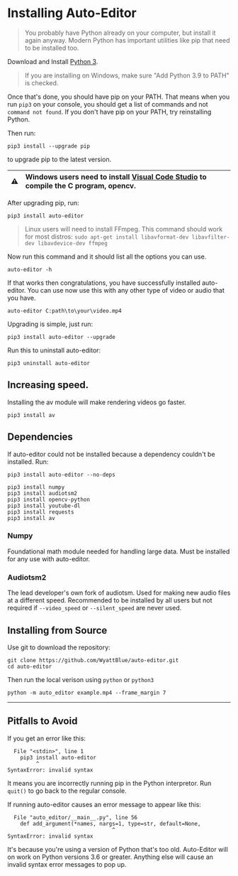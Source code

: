 # Installing Auto-Editor

> You probably have Python already on your computer, but install it again anyway. Modern Python has important utilities like pip that need to be installed too.

Download and Install [Python 3](https://www.python.org/downloads/).

> If you are installing on Windows, make sure "Add Python 3.9 to PATH" is checked.

Once that's done, you should have pip on your PATH. That means when you run `pip3` on your console, you should get a list of commands and not `command not found`. If you don't have pip on your PATH, try reinstalling Python.

Then run:
```
pip3 install --upgrade pip
```

to upgrade pip to the latest version.


:warning: | Windows users need to install [Visual Code Studio](https://visualstudio.microsoft.com/vs/features/cplusplus/) to compile the C program, opencv.
:---: | :---

After upgrading pip, run:

```
pip3 install auto-editor
```

> Linux users will need to install FFmpeg. This command should work for most distros: `sudo apt-get install libavformat-dev libavfilter-dev libavdevice-dev ffmpeg`

Now run this command and it should list all the options you can use.

```
auto-editor -h
```

If that works then congratulations, you have successfully installed auto-editor. You can use now use this with any other type of video or audio that you have.

```
auto-editor C:path\to\your\video.mp4
```

Upgrading is simple, just run:
```
pip3 install auto-editor --upgrade
```

Run this to uninstall auto-editor:
```
pip3 uninstall auto-editor
```

## Increasing speed.

Installing the av module will make rendering videos go faster.

```
pip3 install av
```

## Dependencies

If auto-editor could not be installed because a dependency couldn't be installed. Run:

```
pip3 install auto-editor --no-deps
```

```
pip3 install numpy
pip3 install audiotsm2
pip3 install opencv-python
pip3 install youtube-dl
pip3 install requests
pip3 install av
```

### Numpy

Foundational math module needed for handling large data. Must be installed for any use with auto-editor.

### Audiotsm2

The lead developer's own fork of audiotsm. Used for making new audio files at a different speed. Recommended to be installed by all users but not required if `--video_speed` or `--silent_speed` are never used.

## Installing from Source

Use git to download the repository:

```terminal
git clone https://github.com/WyattBlue/auto-editor.git
cd auto-editor
```

Then run the local verison using `python` or `python3`
```
python -m auto_editor example.mp4 --frame_margin 7
```

----

## Pitfalls to Avoid

If you get an error like this:
```
  File "<stdin>", line 1
    pip3 install auto-editor
         ^
SyntaxError: invalid syntax
```

It means you are incorrectly running pip in the Python interpretor. Run `quit()` to go back to the regular console.


If running auto-editor causes an error message to appear like this:
```
  File "auto_editor/__main__.py", line 56
    def add_argument(*names, nargs=1, type=str, default=None,
                                 ^
SyntaxError: invalid syntax
```
It's because you're using a version of Python that's too old. Auto-Editor will on work on Python versions 3.6 or greater. Anything else will cause an invalid syntax error messages to pop up.
